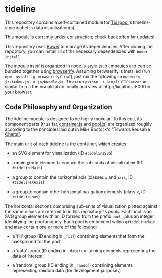 tideline
========

This repository contains a self-contained module for [Tidepool](http://tidepool.org/ 'Tidepool')'s timeline-style diabetes data visualization(s).

This module is currently under construction; check back often for updates!

This repository uses [Bower](http://bower.io/ 'Bower') to manage its dependencies. After cloning the repository, you can install all of the necessary dependencies with `bower install`.

The module itself is organized in node.js-style (sub-)modules and can be bundled together using [browserify](http://browserify.org/ 'browserify'). Assuming browserify is installed (run `npm install -g browserify` if not), just run the following: `browserify js/index.js -o js/bundle.js`. Then run `python -m SimpleHTTPServer` or similar to run the visualization locally and view at http://localhost:8000 in your browser.

## Code Philosophy and Organization

The tideline module is designed to be highly modular. To this end, its component parts (thus far, [container.js](https://github.com/tidepool-org/tideline/blob/master/js/container.js 'Tideline: container.js') and [pool.js](https://github.com/tidepool-org/tideline/blob/master/js/pool.js 'Tideline: pool.js')) are organized roughly according to the principles laid out in Mike Bostock's ["Towards Reusable Charts"](http://bost.ocks.org/mike/chart/ 'Mike Bostock: Towards Reusable Charts').

The main unit of each tideline is the container, which creates:

 - an SVG element for visualization (ID `#tidelineSVG`)
	
 - a main group element to contain the sub-units of visualization (ID `#tidelineMain`)
 
 - a group to contain the horizontal axis (classes `x` and `axis`, ID `#tidelineXAxis`)
 
 - a group to contain other horizontal navigation elements (class `x`, ID `#tidelineNav`)
 
The horizontal sections comprising sub-units of visualization plotted against the same x-axis are referred to in this repository as *pools*. Each pool is an SVG group element with an ID formed from the prefix `pool_` plus an integer identifying the pool uniquely. Each pool is embedded within `g#tidelineMain` and may contain one or more of the following:
 
 - a 'fill' group (ID ending in `_fill`) containing elements that form the background for the pool
 
 - a 'data' group (ID ending in `_data`) containing elements representing the data of interest
 
 - a 'random' group (ID ending in `_random`) containing elements representing random data (for development purposes)
